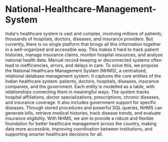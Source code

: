 # National-Healthcare-Management-System

India's healthcare system is vast and complex, involving millions of patients, thousands of hospitals, 
doctors, diseases, and insurance providers. But currently, there is no single platform that brings all 
this information together in a well-organized and accessible way. This makes it hard to track patient 
histories, manage insurance claims, monitor hospital resources, and analyse national health data. 
Manual record-keeping or disconnected systems often lead to inefficiencies, errors, and delays in 
care. 
To solve this, we propose the National Healthcare Management System (NHMS), a centralized, 
relational database management system. It captures the core entities of the Indian healthcare 
system: patients, doctors, hospitals, diseases, insurance companies, and the government. Each entity 
is modelled as a table, with relationships connecting them in meaningful ways. 
The system tracks hospital affiliations, doctor specializations, prescriptions, chronic diseases, and 
insurance coverage. It also includes government support for specific diseases. Through stored 
procedures and powerful SQL queries, NHMS can generate bills, retrieve medical histories, track 
disease trends, and evaluate insurance eligibility. 
With NHMS, we aim to provide a robust and flexible foundation for better healthcare management 
across the country, making data more accessible, improving coordination between institutions, and 
supporting smarter healthcare decisions for all.
